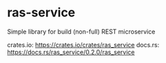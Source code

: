 # ras-service
Simple library for build (non-full) REST microservice

crates.io: https://crates.io/crates/ras_service
docs.rs: https://docs.rs/ras_service/0.2.0/ras_service

